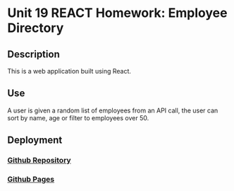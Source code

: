 # Unit 19 REACT Homework: Employee Directory
## Description
This is a web application built using React.

## Use
A user is given a random list of employees from an API call, the user can sort by name, age or filter to employees over 50.

## Deployment

### [Github Repository](https://github.com/Rjsa210/employee-survey)
### [Github Pages](https://rjsa210.github.io/employee-survey/)
